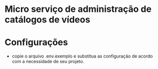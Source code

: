 # Micro serviço de administração de catálogos de vídeos

# Configurações

- copie o arquivo .env.exemplo e substitua as configuração de acordo com a necessidade de seu projeto.
